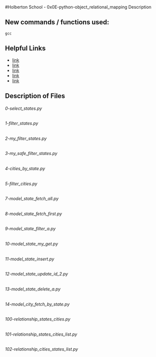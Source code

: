 #Holberton School - 0x0E-python-object_relational_mapping
Description

## New commands / functions used:
``gcc``

## Helpful Links
* [link](https://www.fullstackpython.com/object-relational-mappers-orms.html)
* [link](https://mysqlclient.readthedocs.io/en/latest/index.html)
* [link](http://docs.sqlalchemy.org/en/latest/orm/tutorial.html)
* [link](http://docs.sqlalchemy.org)
* [link](https://github.com/PyMySQL/mysqlclient-python)

## Description of Files
<h6>0-select_states.py</h6>

<h6>1-filter_states.py</h6>

<h6>2-my_filter_states.py</h6>

<h6>3-my_safe_filter_states.py</h6>

<h6>4-cities_by_state.py</h6>

<h6>5-filter_cities.py</h6>

<h6>7-model_state_fetch_all.py</h6>

<h6>8-model_state_fetch_first.py</h6>

<h6>9-model_state_filter_a.py</h6>

<h6>10-model_state_my_get.py</h6>

<h6>11-model_state_insert.py</h6>

<h6>12-model_state_update_id_2.py</h6>

<h6>13-model_state_delete_a.py</h6>

<h6>14-model_city_fetch_by_state.py</h6>

<h6>100-relationship_states_cities.py</h6>

<h6>101-relationship_states_cities_list.py</h6>

<h6>102-relationship_cities_states_list.py</h6>

